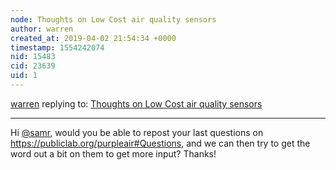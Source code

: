 ```yaml
---
node: Thoughts on Low Cost air quality sensors
author: warren
created_at: 2019-04-02 21:54:34 +0000
timestamp: 1554242074
nid: 15483
cid: 23639
uid: 1
---
```




[warren](../profile/warren) replying to: [Thoughts on Low Cost air quality sensors](../notes/guolivar/01-08-2018/thoughts-on-low-cost-air-quality-sensors)

----
 Hi [@samr](/profile/samr), would you be able to repost your last questions on https://publiclab.org/purpleair#Questions, and we can then try to get the word out a bit on them to get more input? Thanks!